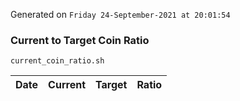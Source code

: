 Generated on `Friday 24-September-2021 at 20:01:54`

### Current to Target Coin Ratio
`current_coin_ratio.sh`

Date|Current|Target|Ratio
---|---|---|---

